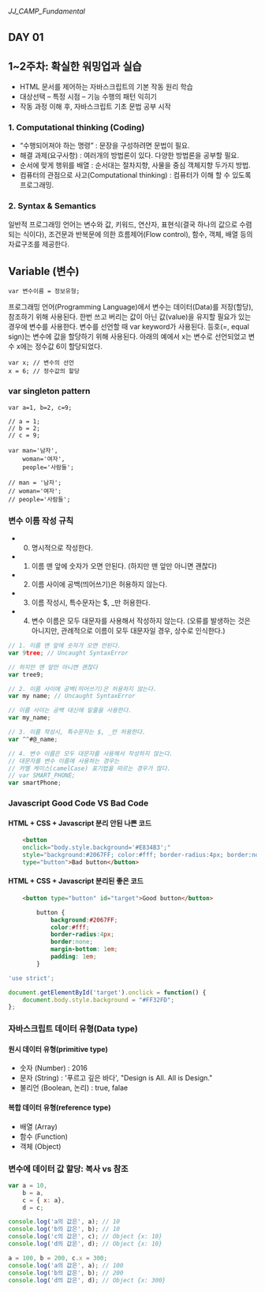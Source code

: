 ###### JJ_CAMP_Fundamental

## DAY 01

## 1~2주차: 확실한 워밍업과 실습
- HTML 문서를 제어하는 자바스크립트의 기본 작동 원리 학습
- 대상선택 – 특정 시점 – 기능 수행의 패턴 익히기
- 작동 과정 이해 후, 자바스크립트 기초 문법 공부 시작

### 1. Computational thinking (Coding)
- “수행되어져야 하는 명령” : 문장을 구성하려면 문법이 필요. 
- 해결 과제(요구사항) : 여러개의 방법론이 있다. 다양한 방법론을 공부할 필요.
- 순서에 맞게 행위를 배열 : 순서대는 절차지향, 사물을 중심 객체지향 두가지 방법. 
- 컴퓨터의 관점으로 사고(Computational thinking) : 컴퓨터가 이해 할 수 있도록 프로그래밍.

### 2. Syntax &amp; Semantics 
일반적 프로그래밍 언어는 변수와 값, 키워드, 연산자, 표현식(결국 하나의 값으로 수렴되는 식이다), 조건문과 반복문에 의한 흐름제어(Flow control), 함수, 객체, 배열 등의 자료구조를 제공한다.

## Variable (변수)

`var 변수이름 = 정보유형;`

프로그래밍 언어(Programming Language)에서 변수는 데이터(Data)를 저장(할당), 참조하기 위해 사용된다. 한번 쓰고 버리는 값이 아닌 값(value)을 유지할 필요가 있는 경우에 변수를 사용한다. 변수를 선언할 때 var keyword가 사용된다. 등호(=, equal sign)는 변수에 값을 할당하기 위해 사용된다. 아래의 예에서 x는 변수로 선언되었고 변수 x에는 정수값 6이 할당되었다.

```
var x; // 변수의 선언
x = 6; // 정수값의 할당
```

### var singleton pattern
```
var a=1, b=2, c=9;

// a = 1;
// b = 2;
// c = 9;

var man='남자', 
	woman='여자', 
	people='사람들';

// man = '남자';
// woman='여자';
// people='사람들';
```

### 변수 이름 작성 규칙
- 0. 명시적으로 작성한다.
- 1. 이름 맨 앞에 숫자가 오면 안된다. (하지만 맨 앞만 아니면 괜찮다)
- 2. 이름 사이에 공백(띄어쓰기)은 허용하지 않는다. 
- 3. 이름 작성시, 특수문자는 $, _만 허용한다.
- 4. 변수 이름은 모두 대문자를 사용해서 작성하지 않는다. 
	(오류를 발생하는 것은 아니지만, 관례적으로 이름이 모두 대문자일 경우, 상수로 인식한다.)

```javascript
// 1. 이름 맨 앞에 숫자가 오면 안된다. 
var 9tree; // Uncaught SyntaxError

// 하지만 맨 앞만 아니면 괜찮다
var tree9;

// 2. 이름 사이에 공백(띄어쓰기)은 허용하지 않는다. 
var my name; // Uncaught SyntaxError

// 이름 사이는 공백 대신에 밑줄을 사용한다.
var my_name;

// 3. 이름 작성시, 특수문자는 $, _만 허용한다.
var ^^#@_name;

// 4. 변수 이름은 모두 대문자를 사용해서 작성하지 않는다. 
// 대문자를 변수 이름에 사용하는 경우는
// 카멜 케이스(camelCase) 표기법을 따르는 경우가 많다.
// var SMART_PHONE;
var smartPhone;

```

### Javascript Good Code VS Bad Code
#### HTML + CSS + Javascript 분리 안된 나쁜 코드

```html
	<button 
	onclick="body.style.background='#E834B3';" 
	style="background:#2067FF; color:#fff; border-radius:4px; border:none;"
	type="button">Bad button</button>

```

#### HTML + CSS + Javascript 분리된 좋은 코드
```html
	<button type="button" id="target">Good button</button>
```

```css
		button {
			background:#2067FF; 
			color:#fff; 
			border-radius:4px; 
			border:none;
			margin-bottom: 1em;
			padding: 1em;
		}
```

```javascript
'use strict';

document.getElementById('target').onclick = function() {
	document.body.style.background = "#FF32FD";
};
```

### 자바스크립트 데이터 유형(Data type) 
#### 원시 데이터 유형(primitive type)
- 숫자 (Number) : 2016
- 문자 (String) : '푸르고 깊은 바다', "Design is All. All is Design."
- 불리언 (Boolean, 논리) : true, falae

#### 복합 데이터 유형(reference type)
- 배열 (Array)
- 함수 (Function)
- 객체 (Object)

### 변수에 데이터 값 할당: 복사 vs 참조
```javascript
var a = 10, 
	b = a,
	c = { x: a},
	d = c;

console.log('a의 값은', a); // 10
console.log('b의 값은', b); // 10 
console.log('c의 값은', c); // Object {x: 10}
console.log('d의 값은', d); // Object {x: 10}

a = 100, b = 200, c.x = 300;
console.log('a의 값은', a); // 100
console.log('b의 값은', b); // 200
console.log('d의 값은', d); // Object {x: 300}
```